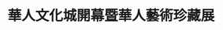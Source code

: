 ---
title: '華人文化城開幕暨華人藝術珍藏展'
type: '活動硬體執行'
pictures: '["https://raw.githubusercontent.com/chyushya/cms-content/main/content/resources/images/1651124107665-1024-640-07.jpg"]'
---